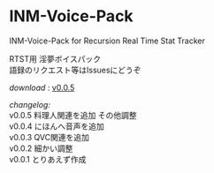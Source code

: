 # INM-Voice-Pack  
INM-Voice-Pack for Recursion Real Time Stat Tracker  

RTST用 淫夢ボイスパック  
語録のリクエスト等はIssuesにどうぞ

*download* : [v0.0.5](https://drive.google.com/file/d/0B7rnPnz858Q8ZHlYd2o5Q3gwUFU/view?usp=sharing)

*changelog:*  
v0.0.5 料理人関連を追加 その他調整  
v0.0.4 にほんへ音声を追加  
v0.0.3 QVC関連を追加  
v0.0.2 細かい調整  
v0.0.1 とりあえず作成  